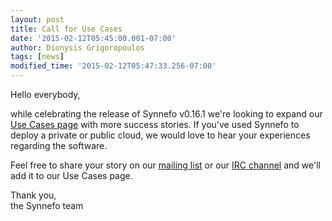 ```yaml
---
layout: post
title: Call for Use Cases
date: '2015-02-12T05:45:00.001-07:00'
author: Dionysis Grigoropoulos 
tags: [news]
modified_time: '2015-02-12T05:47:33.256-07:00'
---
```


Hello everybody,

while celebrating the release of Synnefo v0.16.1 we're looking to expand our
[Use Cases page][1] with more success stories. If you've used Synnefo
to deploy a private or public cloud, we would love to hear your experiences
regarding the software.

Feel free to share your story on our [mailing list][2] or our [IRC channel][3]
and we'll add it to our Use Cases page.

Thank you,  
the Synnefo team

[1]: https://www.synnefo.org/usecases/
[2]: https://groups.google.com/forum/#!forum/synnefo
[3]: https://kiwiirc.com/client/chat.freenode.net/synnefo
